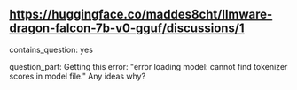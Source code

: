 ## https://huggingface.co/maddes8cht/llmware-dragon-falcon-7b-v0-gguf/discussions/1

contains_question: yes

question_part: Getting this error: "error loading model: cannot find tokenizer scores in model file." Any ideas why?